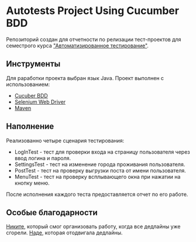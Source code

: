 # Autotests Project Using Cucumber BDD
Репозиторий создан для отчетности по релизации тест-проектов для семестрого курса ["Автоматизированное тестирование"](https://polis.vk.company/curriculum/program/discipline/1294/).

## Инструменты
Для раработки проекта выбран язык Java. Проект выполнен с использованием:

- [Cucuber BDD](https://cucumber.io/docs/bdd/)
- [Selenium Web Driver](https://www.selenium.dev/documentation/)
- [Maven](https://maven.apache.org/guides/index.html)

## Наполнение
Реализованно четыре сценария тестирования:

- LogInTest - тест для проверки входа на страницу пользователя через ввод логина и пароля.
- SettingsTest - тест на изменение города проживания пользователя.
- PostTest - тест на проверку выгрузки поста от имени пользователя.
- MenuTest - тест на проверку всплывающего окна при нажатии на кнопку меню.

После исполнения каждого теста предоставляется отчет по его работе.

## Особые благодарности 
[Никите](https://tt.me/niker_mak), который смог организовать работу, когда все дедлайны уже сгорели.
[Наде](https://tt.me/bar0n), которая отодвигала дедлайны.
